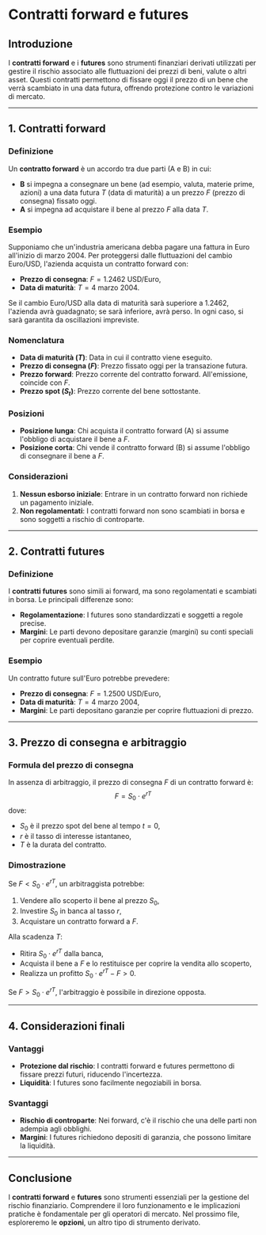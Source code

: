 # Contratti forward e futures

## Introduzione
I **contratti forward** e i **futures** sono strumenti finanziari derivati utilizzati per gestire il rischio associato alle fluttuazioni dei prezzi di beni, valute o altri asset. Questi contratti permettono di fissare oggi il prezzo di un bene che verrà scambiato in una data futura, offrendo protezione contro le variazioni di mercato.

---

## 1. Contratti forward

### Definizione
Un **contratto forward** è un accordo tra due parti (A e B) in cui:
- **B** si impegna a consegnare un bene (ad esempio, valuta, materie prime, azioni) a una data futura $T$ (data di maturità) a un prezzo $F$ (prezzo di consegna) fissato oggi.
- **A** si impegna ad acquistare il bene al prezzo $F$ alla data $T$.

### Esempio
Supponiamo che un'industria americana debba pagare una fattura in Euro all'inizio di marzo 2004. Per proteggersi dalle fluttuazioni del cambio Euro/USD, l'azienda acquista un contratto forward con:
- **Prezzo di consegna**: $F = 1.2462$ USD/Euro,
- **Data di maturità**: $T = 4$ marzo 2004.

Se il cambio Euro/USD alla data di maturità sarà superiore a $1.2462$, l'azienda avrà guadagnato; se sarà inferiore, avrà perso. In ogni caso, si sarà garantita da oscillazioni impreviste.

### Nomenclatura
- **Data di maturità ($T$)**: Data in cui il contratto viene eseguito.
- **Prezzo di consegna ($F$)**: Prezzo fissato oggi per la transazione futura.
- **Prezzo forward**: Prezzo corrente del contratto forward. All'emissione, coincide con $F$.
- **Prezzo spot ($S_t$)**: Prezzo corrente del bene sottostante.

### Posizioni
- **Posizione lunga**: Chi acquista il contratto forward (A) si assume l'obbligo di acquistare il bene a $F$.
- **Posizione corta**: Chi vende il contratto forward (B) si assume l'obbligo di consegnare il bene a $F$.

### Considerazioni
1. **Nessun esborso iniziale**: Entrare in un contratto forward non richiede un pagamento iniziale.
2. **Non regolamentati**: I contratti forward non sono scambiati in borsa e sono soggetti a rischio di controparte.

---

## 2. Contratti futures

### Definizione
I **contratti futures** sono simili ai forward, ma sono regolamentati e scambiati in borsa. Le principali differenze sono:
- **Regolamentazione**: I futures sono standardizzati e soggetti a regole precise.
- **Margini**: Le parti devono depositare garanzie (margini) su conti speciali per coprire eventuali perdite.

### Esempio
Un contratto future sull'Euro potrebbe prevedere:
- **Prezzo di consegna**: $F = 1.2500$ USD/Euro,
- **Data di maturità**: $T = 4$ marzo 2004,
- **Margini**: Le parti depositano garanzie per coprire fluttuazioni di prezzo.

---

## 3. Prezzo di consegna e arbitraggio

### Formula del prezzo di consegna
In assenza di arbitraggio, il prezzo di consegna $F$ di un contratto forward è:
$$
F = S_0 \cdot e^{rT}
$$
dove:
- $S_0$ è il prezzo spot del bene al tempo $t = 0$,
- $r$ è il tasso di interesse istantaneo,
- $T$ è la durata del contratto.

### Dimostrazione
Se $F < S_0 \cdot e^{rT}$, un arbitraggista potrebbe:
1. Vendere allo scoperto il bene al prezzo $S_0$,
2. Investire $S_0$ in banca al tasso $r$,
3. Acquistare un contratto forward a $F$.

Alla scadenza $T$:
- Ritira $S_0 \cdot e^{rT}$ dalla banca,
- Acquista il bene a $F$ e lo restituisce per coprire la vendita allo scoperto,
- Realizza un profitto $S_0 \cdot e^{rT} - F > 0$.

Se $F > S_0 \cdot e^{rT}$, l'arbitraggio è possibile in direzione opposta.

---

## 4. Considerazioni finali

### Vantaggi
- **Protezione dal rischio**: I contratti forward e futures permettono di fissare prezzi futuri, riducendo l'incertezza.
- **Liquidità**: I futures sono facilmente negoziabili in borsa.

### Svantaggi
- **Rischio di controparte**: Nei forward, c'è il rischio che una delle parti non adempia agli obblighi.
- **Margini**: I futures richiedono depositi di garanzia, che possono limitare la liquidità.

---

## Conclusione
I **contratti forward** e **futures** sono strumenti essenziali per la gestione del rischio finanziario. Comprendere il loro funzionamento e le implicazioni pratiche è fondamentale per gli operatori di mercato. Nel prossimo file, esploreremo le **opzioni**, un altro tipo di strumento derivato.